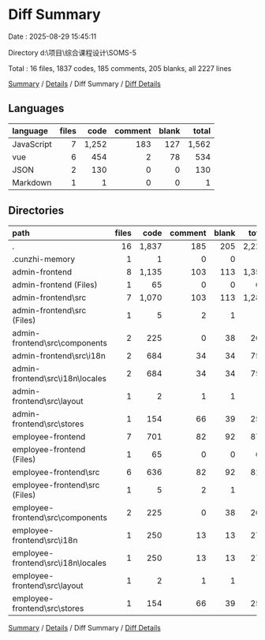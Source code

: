 # Diff Summary

Date : 2025-08-29 15:45:11

Directory d:\\项目\\综合课程设计\\SOMS-5

Total : 16 files,  1837 codes, 185 comments, 205 blanks, all 2227 lines

[Summary](results.md) / [Details](details.md) / Diff Summary / [Diff Details](diff-details.md)

## Languages
| language | files | code | comment | blank | total |
| :--- | ---: | ---: | ---: | ---: | ---: |
| JavaScript | 7 | 1,252 | 183 | 127 | 1,562 |
| vue | 6 | 454 | 2 | 78 | 534 |
| JSON | 2 | 130 | 0 | 0 | 130 |
| Markdown | 1 | 1 | 0 | 0 | 1 |

## Directories
| path | files | code | comment | blank | total |
| :--- | ---: | ---: | ---: | ---: | ---: |
| . | 16 | 1,837 | 185 | 205 | 2,227 |
| .cunzhi-memory | 1 | 1 | 0 | 0 | 1 |
| admin-frontend | 8 | 1,135 | 103 | 113 | 1,351 |
| admin-frontend (Files) | 1 | 65 | 0 | 0 | 65 |
| admin-frontend\\src | 7 | 1,070 | 103 | 113 | 1,286 |
| admin-frontend\\src (Files) | 1 | 5 | 2 | 1 | 8 |
| admin-frontend\\src\\components | 2 | 225 | 0 | 38 | 263 |
| admin-frontend\\src\\i18n | 2 | 684 | 34 | 34 | 752 |
| admin-frontend\\src\\i18n\\locales | 2 | 684 | 34 | 34 | 752 |
| admin-frontend\\src\\layout | 1 | 2 | 1 | 1 | 4 |
| admin-frontend\\src\\stores | 1 | 154 | 66 | 39 | 259 |
| employee-frontend | 7 | 701 | 82 | 92 | 875 |
| employee-frontend (Files) | 1 | 65 | 0 | 0 | 65 |
| employee-frontend\\src | 6 | 636 | 82 | 92 | 810 |
| employee-frontend\\src (Files) | 1 | 5 | 2 | 1 | 8 |
| employee-frontend\\src\\components | 2 | 225 | 0 | 38 | 263 |
| employee-frontend\\src\\i18n | 1 | 250 | 13 | 13 | 276 |
| employee-frontend\\src\\i18n\\locales | 1 | 250 | 13 | 13 | 276 |
| employee-frontend\\src\\layout | 1 | 2 | 1 | 1 | 4 |
| employee-frontend\\src\\stores | 1 | 154 | 66 | 39 | 259 |

[Summary](results.md) / [Details](details.md) / Diff Summary / [Diff Details](diff-details.md)